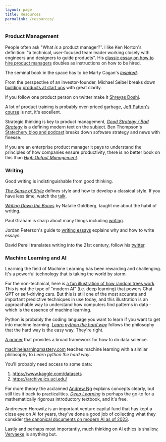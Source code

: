 ```yaml
---
layout: page
title: Resources
permalink: /resources/
---
```


### Product Management
People often ask "What *is* a product manager?". I like Ken Norton's definition: "a technical, user-focused team leader working closely with engineers and designers to guide products". His [classic essay on how to hire product managers](https://www.bringthedonuts.com/essays/productmanager.html) doubles as instructions on how to be hired.

The seminal book in the space has to be Marty Cagan's [*Inspired*](https://www.amazon.com/INSPIRED-Create-Tech-Products-Customers/dp/1119387507).

From the perspective of an investor-founder, Michael Seibel breaks down [building products at start ups](https://www.youtube.com/watch?v=C27RVio2rOs) with great clarity.

If you follow one product person on twitter make it [Shreyas Doshi](https://twitter.com/shreyas).

A lot of product training is probably over-priced garbage, [Jeff Patton's course](https://jpattonassociates.com/) is not, it's excellent.

Strategic thinking is key to product management, [*Good Strategy / Bad Strategy*](https://a.co/d/fYfWCyJ) is a defining modern text on the subject. Ben Thompson's [Statechery blog and podcast](https://stratechery.com/concepts/) breaks down software strategy and news with finesse. 

If you are an enterprise product manager it pays to understand the principles of how companies ensure productivity, there is no better book on this than [*High Output Management*](https://a.co/d/aF67BI5).

### Writing
Good writing is indistinguishable from good thinking.

[*The Sense of Style*](https://stevenpinker.com/publications/sense-style-thinking-persons-guide-writing-21st-century) defines style and how to develop a classical style. If you have less time, watch the [talk](https://www.youtube.com/watch?v=3ZKTmsgqi0U).

[*Writing Down the Bones*](https://nataliegoldberg.com/books/writing-down-the-bones/) by Natalie Goldberg, taught me about the habit of writing.

Paul Graham is sharp about many things including [writing](http://www.paulgraham.com/writing44.html).

Jordan Peterson's guide to [writing essays](https://docs.google.com/viewer?url=http://jordanbpeterson.com/wp-content/uploads/2018/02/Essay_Writing_Guide.docx) explains why and how to write essays.

David Perell translates writing into the 21st century, follow his [twitter](https://twitter.com/david_perell).

### Machine Learning and AI

Learning the field of Machine Learning has been rewarding and challenging. It's a powerful technology that is taking the world by storm. 

For the non-technical, here is [a fun illustration of how random trees work](http://www.r2d3.us/visual-intro-to-machine-learning-part-1/). This is not the type of "modern AI" (i.e. deep learning) that powers Chat GPT or self-driving cars. But this is still one of the most accurate and important predictive techniques in use today, and this illustration is an approachable way to understand how computers find patterns in data - which is the essence of machine learning. 

Python is probably the coding language you want to learn if you want to get into machine learning. [*Learn python the hard way*](https://learnpythonthehardway.org) follows the philosophy that the hard way is the easy way. They're right.

[A primer](https://elitedatascience.com/primer) that provides a broad framework for how to do data science.

[machinelearningmastery.com](https://machinelearningmastery.com) teaches machine learning with a similar philosophy to *Learn python the hard way*.

You'll probably need access to some data:
1. https://www.kaggle.com/datasets
2. https://archive.ics.uci.edu/ 

For more theory the acclaimed [Andrew Ng](https://www.deeplearning.ai/) explains concepts clearly, but still ties it back to practicalities. [*Deep Learning*](https://www.deeplearningbook.org/) is perhaps the go-to for a mathematically rigorous introductory textbook, and it's free.

Andreesen Horowitz is an important venture capital fund that has kept a close eye on AI for years, they've done a good job of collecting what they consider [the canonical documents on modern AI as of 2023](https://a16z.com/ai-canon/).

Lastly and perhaps most importantly, much thinking on AI ethics is shallow, [Vervaeke](https://a.co/d/74PrAf2) is anything but. 